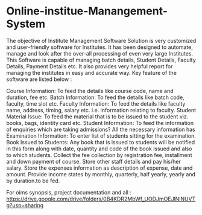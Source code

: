 # Online-institue-Manangement-System
The objective of Institute Management Software Solution is very customized and user-friendly software for Institutes. It has been designed to automate, manage and look after the over-all processing of even very large Institutes.
This Software is capable of managing batch details, Student Details, Faculty Details, Payment Details etc. It also provides very helpful report for managing the institutes in easy and accurate way.
Key feature of the software are listed below :

Course Information: To feed the details like course code, name and duration, fee etc.
Batch Information: To feed the details like batch code, faculty, time slot etc.
Faculty Information: To feed the details like faculty name, address, timing, salary etc. i.e. information relating to faculty.
Student Material Issue: To feed the material that is to be issued to the student viz. books, bags, identity card etc.
Student Information: To feed the information of enquiries which are taking admissions? All the necessary information has 
Examination Information: To enter list of students sitting for the examination.
Book Issued to Students: Any book that is issued to students will be notified in this form along with date, quantity and code of the book issued and also to which students.
Collect the fee collection by registration fee, installment and down payment of course.
Store other  staff details and pay his/her salary.
Store the expenses information as description of expense, date and amount.
Provide income states by monthly, quarterly, half yearly, yearly and by duration.to be fed.


For oims synopsis, project documentation and all : https://drive.google.com/drive/folders/0B4KDR2MbWf_UODJmOEJlNlNUVTg?usp=sharing
